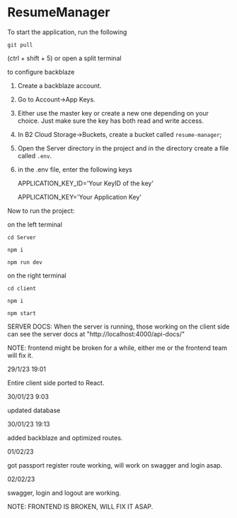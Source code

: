 # ResumeManager

To start the application, run the following

`git pull`

(ctrl + shift + 5) or open a split terminal


to configure backblaze
1. Create a backblaze account.
2. Go to Account->App Keys.
3. Either use the master key or create a new one depending on your choice. Just make sure the key has both read and write access.
4. In B2 Cloud Storage->Buckets, create a bucket called `resume-manager`;
5. Open the Server directory in the project and in the directory create a file called `.env`.
6. in the .env file, enter the following keys

    APPLICATION_KEY_ID='Your KeyID of the key'
    
    APPLICATION_KEY='Your Application Key'

Now to run the project:


on the left terminal

`cd Server`

`npm i`

`npm run dev`


on the right terminal

`cd client`

`npm i`

`npm start`

SERVER DOCS: When the server is running, those working on the client side can see the server docs at "http://localhost:4000/api-docs/"


NOTE: frontend might be broken for a while, either me or the frontend team will fix it.

29/1/23 19:01

Entire client side ported to React.


30/01/23 9:03

updated database

30/01/23 19:13

added backblaze and optimized routes.

01/02/23

got passport register route working, will work on swagger and login asap.

02/02/23

swagger, login and logout are working. 

NOTE: FRONTEND IS BROKEN, WILL FIX IT ASAP.
